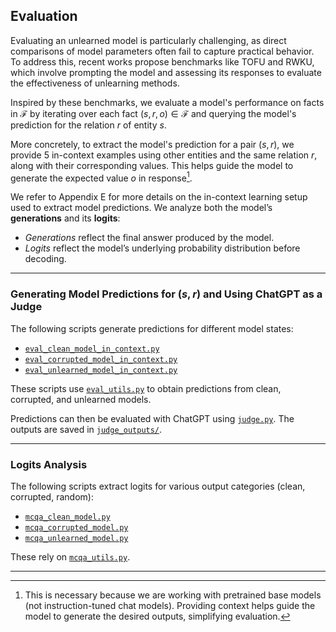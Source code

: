 ## Evaluation

Evaluating an unlearned model is particularly challenging, as direct comparisons of model parameters often fail to capture practical behavior. To address this, recent works propose benchmarks like TOFU and RWKU, which involve prompting the model and assessing its responses to evaluate the effectiveness of unlearning methods.

Inspired by these benchmarks, we evaluate a model's performance on facts in $\mathcal{F}$ by iterating over each fact $(s, r, o) \in \mathcal{F}$ and querying the model's prediction for the relation $r$ of entity $s$.

More concretely, to extract the model's prediction for a pair $(s, r)$, we provide 5 in-context examples using other entities and the same relation $r$, along with their corresponding values. This helps guide the model to generate the expected value $o$ in response[^1].

We refer to Appendix E for more details on the in-context learning setup used to extract model predictions. We analyze both the model’s **generations** and its **logits**:
- *Generations* reflect the final answer produced by the model.
- *Logits* reflect the model’s underlying probability distribution before decoding.

---

### Generating Model Predictions for $(s, r)$ and Using ChatGPT as a Judge

The following scripts generate predictions for different model states:

- [`eval_clean_model_in_context.py`](/evaluation/eval_clean_model_in_context.py)
- [`eval_corrupted_model_in_context.py`](/evaluation/eval_corrupted_model_in_context.py)
- [`eval_unlearned_model_in_context.py`](/evaluation/eval_unlearned_model_in_context.py)

These scripts use [`eval_utils.py`](/evaluation/eval_utils.py) to obtain predictions from clean, corrupted, and unlearned models.

Predictions can then be evaluated with ChatGPT using [`judge.py`](chat_gpt_eval/judge.py). The outputs are saved in [`judge_outputs/`](/evaluation/chat_gpt_eval/judge_outputs/).

---

### Logits Analysis

The following scripts extract logits for various output categories (clean, corrupted, random):

- [`mcqa_clean_model.py`](/evaluation/mcqa_eval/mcqa_clean_model.py)
- [`mcqa_corrupted_model.py`](/evaluation/mcqa_eval/mcqa_corrupted_model.py)
- [`mcqa_unlearned_model.py`](/evaluation/mcqa_eval/mcqa_unlearned_model.py)

These rely on [`mcqa_utils.py`](/evaluation/mcqa_eval/mcqa_utils.py).

---

[^1]: This is necessary because we are working with pretrained base models (not instruction-tuned chat models). Providing context helps guide the model to generate the desired outputs, simplifying evaluation.